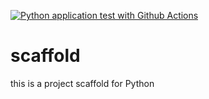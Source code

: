 [![Python application test with Github Actions](https://github.com/niikun/scaffold/actions/workflows/main.yml/badge.svg)](https://github.com/niikun/scaffold/actions/workflows/main.yml)

# scaffold
this is a project scaffold for Python
